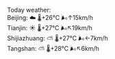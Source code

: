Today weather:  
Beijing: ☁️   🌡️+26°C 🌬️↑15km/h  
Tianjin: ☀️   🌡️+27°C 🌬️↖19km/h  
Shijiazhuang: ⛅️  🌡️+27°C 🌬️←7km/h  
Tangshan: ⛅️  🌡️+28°C 🌬️↖6km/h  
